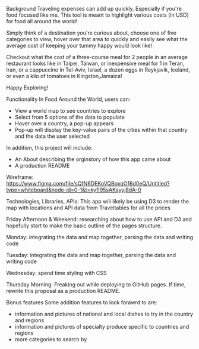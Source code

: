 Background
Traveling expenses can add up quickly. Especially if you're food focused like me. This tool is meant to highlight various costs (in USD) for food all around the world! 

Simply think of a destination you're curious about, choose one of five categories to view, hover over that area to quickly and easily see what the average cost of keeping your tummy happy would look like! 

Checkout what the cost of a three-course meal for 2 people in an average restaurant looks like in Taipei, Taiwan, or inexpensive meal for 1 in Teran, Iran, or a cappuccino in Tel-Aviv, Israel, a dozen eggs in Reykjavík, Iceland, or even a kilo of tomatoes in Kingston,Jamaica! 

Happy Exploring!

Functionality
In Food Around the World, users can:

- View a world map to see countries to explore
- Select from 5 options of the data to populate
- Hover over a country, a pop-up appears
- Pop-up will display the key-value pairs of the cities within that country and the data the user selected

In addition, this project will include:
- An About describing the orginstory of how this app came about
- A production README

Wireframe:
https://www.figma.com/file/sQfN6DEKoVQBoxqO16d0eQ/Untitled?type=whiteboard&node-id=0-1&t=kyfI95sAKsyyj8dA-0

Technologies, Libraries, APIs:
This app will likely be using D3 to render the map with locations and API data from Traveltables for all the prices

Friday Afternoon & Weekend: researching about how to use API and D3 and hopefully start to make the basic outline of the pages structure.

Monday: integrating the data and map together, parsing the data and writing code

Tuesday: integrating the data and map together, parsing the data and writing code

Wednesday: spend time styling with CSS  

Thursday Morning: Freaking out while deploying to GitHub pages. If time, rewrite this proposal as a production README.

Bonus features
Some addition features to look forawrd to are:

- information and pictures of national and local dishes to try in the country and regions
- information and pictures of specialty produce specific to countries and regions
- more categories to search by 